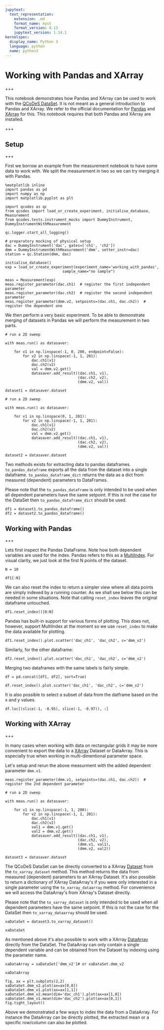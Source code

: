 ```yaml
---
jupytext:
  text_representation:
    extension: .md
    format_name: myst
    format_version: 0.13
    jupytext_version: 1.14.1
kernelspec:
  display_name: Python 3
  language: python
  name: python3
---
```


# Working with Pandas and XArray

+++

This notebook demonstrates how Pandas and XArray can be used to work with the [QCoDeS DataSet](DataSet-class-walkthrough.ipynb). It is not meant as a general introduction to Pandas and XArray. We refer to the official documentation for [Pandas](https://pandas.pydata.org/) and [XArray](http://xarray.pydata.org/en/stable/) for this. This notebook requires that both Pandas and XArray are installed.

+++

## Setup

+++

First we borrow an example from the measurement notebook to have some data to work with. We split the measurement in two so we can try merging it with Pandas.

```{code-cell} ipython3
%matplotlib inline
import pandas as pd
import numpy as np
import matplotlib.pyplot as plt

import qcodes as qc
from qcodes import load_or_create_experiment, initialise_database, Measurement
from qcodes.tests.instrument_mocks import DummyInstrument, DummyInstrumentWithMeasurement

qc.logger.start_all_logging()
```

```{code-cell} ipython3
# preparatory mocking of physical setup
dac = DummyInstrument('dac', gates=['ch1', 'ch2'])
dmm = DummyInstrumentWithMeasurement('dmm', setter_instr=dac)
station = qc.Station(dmm, dac)
```

```{code-cell} ipython3
initialise_database()
exp = load_or_create_experiment(experiment_name='working_with_pandas',
                          sample_name="no sample")
```

```{code-cell} ipython3
meas = Measurement(exp)
meas.register_parameter(dac.ch1)  # register the first independent parameter
meas.register_parameter(dac.ch2)  # register the second independent parameter
meas.register_parameter(dmm.v2, setpoints=(dac.ch1, dac.ch2))  # register the dependent one
```

We then perform a very basic experiment. To be able to demonstrate merging of datasets in Pandas we will perform the measurement in two parts.

```{code-cell} ipython3
# run a 2D sweep

with meas.run() as datasaver:

    for v1 in np.linspace(-1, 0, 200, endpoint=False):
        for v2 in np.linspace(-1, 1, 201):
            dac.ch1(v1)
            dac.ch2(v2)
            val = dmm.v2.get()
            datasaver.add_result((dac.ch1, v1),
                                 (dac.ch2, v2),
                                 (dmm.v2, val))
            
dataset1 = datasaver.dataset
```

```{code-cell} ipython3
# run a 2D sweep

with meas.run() as datasaver:

    for v1 in np.linspace(0, 1, 201):
        for v2 in np.linspace(-1, 1, 201):
            dac.ch1(v1)
            dac.ch2(v2)
            val = dmm.v2.get()
            datasaver.add_result((dac.ch1, v1),
                                 (dac.ch2, v2),
                                 (dmm.v2, val))

dataset2 = datasaver.dataset
```

Two methods exists for extracting data to pandas dataframes. `to_pandas_dataframe` exports all the data from the dataset into a single dataframe. 
`to_pandas_dataframe_dict` returns the data as a dict from measured (dependent) parameters to DataFrames. 

Please note that the `to_pandas_dataframe` is only intended to be used when all dependent parameters have the same setpoint. If this is not the case for the DataSet then `to_pandas_dataframe_dict` should be used.

```{code-cell} ipython3
df1 = dataset1.to_pandas_dataframe()
df2 = dataset2.to_pandas_dataframe()
```

## Working with Pandas

+++

Lets first inspect the Pandas DataFrame. Note how both dependent variables are used for the index. Pandas refers to this as a [MultiIndex](https://pandas.pydata.org/pandas-docs/stable/user_guide/advanced.html). For visual clarity, we just look at the first N points of the dataset.

```{code-cell} ipython3
N = 10
```

```{code-cell} ipython3
df1[:N]
```

We can also reset the index to return a simpler view where all data points are simply indexed by a running counter. As we shall see below this can be needed in some situations. Note that calling `reset_index` leaves the original dataframe untouched.

```{code-cell} ipython3
df1.reset_index()[0:N]
```

Pandas has built-in support for various forms of plotting. This does not, however, support MultiIndex at the moment so we use `reset_index` to make the data available for plotting.

```{code-cell} ipython3
df1.reset_index().plot.scatter('dac_ch1', 'dac_ch2', c='dmm_v2')
```

Similarly, for the other dataframe:

```{code-cell} ipython3
df2.reset_index().plot.scatter('dac_ch1', 'dac_ch2', c='dmm_v2')
```

Merging two dataframes with the same labels is fairly simple.

```{code-cell} ipython3
df = pd.concat([df1, df2], sort=True)
```

```{code-cell} ipython3
df.reset_index().plot.scatter('dac_ch1', 'dac_ch2', c='dmm_v2')
```

It is also possible to select a subset of data from the datframe based on the x and y values.

```{code-cell} ipython3
df.loc[(slice(-1, -0.95), slice(-1, -0.97)), :]
```

## Working with XArray

+++

In many cases when working with data on rectangular grids it may be more convenient to export the data to a [XArray](http://xarray.pydata.org) Dataset or DataArray. This is especially true when working in multi-dimentional parameter space. 

Let's setup and rerun the above measurment with the added dependent parameter `dmm.v1`.

```{code-cell} ipython3
meas.register_parameter(dmm.v1, setpoints=(dac.ch1, dac.ch2))  # register the 2nd dependent parameter
```

```{code-cell} ipython3
# run a 2D sweep

with meas.run() as datasaver:

    for v1 in np.linspace(-1, 1, 200):
        for v2 in np.linspace(-1, 1, 201):
            dac.ch1(v1)
            dac.ch2(v2)
            val1 = dmm.v1.get()
            val2 = dmm.v2.get()
            datasaver.add_result((dac.ch1, v1),
                                 (dac.ch2, v2),
                                 (dmm.v1, val1),
                                 (dmm.v2, val2))
            
dataset3 = datasaver.dataset
```

The QCoDeS DataSet can be directly converted to a XArray [Dataset](http://xarray.pydata.org/en/stable/data-structures.html?#dataset) from the `to_xarray_dataset` method. This method returns the data from measured (dependent) parameters to an XArray Dataset. It's also possible to return a dictionary of XArray DataArray's if you were only interested in a single parameter using the `to_xarray_dataarray` method. For convenience we will access the DataArray's from XArray's Dataset directly.

Please note that the `to_xarray_dataset` is only intended to be used when all dependent parameters have the same setpoint. If this is not the case for the DataSet then `to_xarray_dataarray` should be used.

```{code-cell} ipython3
xaDataSet = dataset3.to_xarray_dataset()
```

```{code-cell} ipython3
xaDataSet
```

As mentioned above it's also possible to work with a XArray [DataArray](http://xarray.pydata.org/en/stable/data-structures.html?#dataarray) directly from the DataSet. The DataArray can only contain a single dependent variable and can be obtained from the Dataset by indexing using the parameter name.

```{code-cell} ipython3
xaDataArray = xaDataSet['dmm_v2']# or xaDataSet.dmm_v2
```

```{code-cell} ipython3
xaDataArray
```

```{code-cell} ipython3
fig, ax = plt.subplots(2,2)
xaDataSet.dmm_v2.plot(ax=ax[0,0])
xaDataSet.dmm_v1.plot(ax=ax[1,1])
xaDataSet.dmm_v2.mean(dim='dac_ch1').plot(ax=ax[1,0])
xaDataSet.dmm_v1.mean(dim='dac_ch2').plot(ax=ax[0,1])
fig.tight_layout()
```

Above we demonstrated a few ways to index the data from a DataArray. For instance the DataArray can be directly plotted, the extracted mean or a specific row/column can also be plotted.
